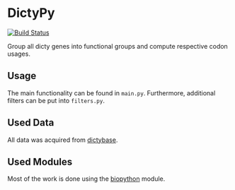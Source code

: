 # DictyPy

[![Build Status](https://travis-ci.org/kpj/DictyPy.svg?branch=master)](https://travis-ci.org/kpj/DictyPy)

Group all dicty genes into functional groups and compute respective codon usages.


## Usage

The main functionality can be found in `main.py`.
Furthermore, additional filters can be put into `filters.py`.


## Used Data

All data was acquired from [dictybase](http://dictybase.org/).


## Used Modules

Most of the work is done using the [biopython](http://biopython.org/) module.
